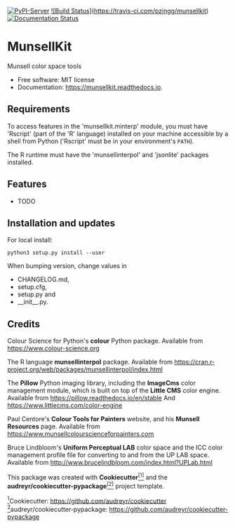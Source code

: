 [![PyPI-Server](https://img.shields.io/pypi/v/munsellkit.svg)](https://pypi.python.org/pypi/munsellkit)
[![Build Status]](https://img.shields.io/travis/pzingg/munsellkit.svg)(https://travis-ci.com/pzingg/munsellkit)
[![Documentation Status](https://readthedocs.org/projects/munsellkit/badge/?version=latest)](https://munsellkit.readthedocs.io/en/latest/?version=latest)


# MunsellKit

Munsell color space tools

* Free software: MIT license
* Documentation: https://munsellkit.readthedocs.io.

## Requirements

To access features in the 'munsellkit.minterp' module, you must have
'Rscript' (part of the 'R' language) installed on your machine accessible
by a shell from Python ('Rscript' must be in your environment's `PATH`).

The R runtime must have the 'munsellinterpol' and 'jsonlite' packages
installed.

## Features

* TODO

## Installation and updates

For local install:

```
python3 setup.py install --user
```

When bumping version, change values in

* CHANGELOG.md,
* setup.cfg,
* setup.py and
* \_\_init\_\_.py.

## Credits

Colour Science for Python's **colour** Python package.
Available from https://www.colour-science.org

The R language **munsellinterpol** package.
Available from https://cran.r-project.org/web/packages/munsellinterpol/index.html

The **Pillow** Python imaging library, including the **ImageCms** color management module,
which is built on top of the **Little CMS** color engine.
Available from https://pillow.readthedocs.io/en/stable
And https://www.littlecms.com/color-engine

Paul Centore's **Colour Tools for Painters** website, and his **Munsell Resources** page.
Available from https://www.munsellcolourscienceforpainters.com

Bruce Lindbloom's **Uniform Perceptual LAB** color space and the ICC color management
profile file for converting to and from the UP LAB space.
Available from http://www.brucelindbloom.com/index.html?UPLab.html

This package was created with **Cookiecutter**<a href="#note1" id="note1ref"><sup>[1]</sup><a>
and the **audreyr/cookiecutter-pypackage**<a href="#note2" id="note2ref"><sup>[2]</sup><a>
project template.

<a id="note1" href="#note1ref"><sup>1</sup></a>Cookiecutter: https://github.com/audreyr/cookiecutter
<a id="note2" href="#note2ref"><sup>2</sup></a>audreyr/cookiecutter-pypackage: https://github.com/audreyr/cookiecutter-pypackage
